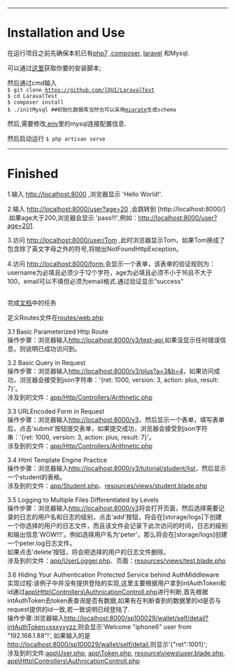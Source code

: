 ***

Installation and Use
==
在运行项目之前先确保本机已有[php7](http://php.net/downloads.php) ,[composer](https://getcomposer.org/download/), [laravel](https://laravel.com/docs/5.4#installation) 和Mysql.

可以通过[这里](https://github.com/genxium/Ubuntu14InitScripts)获取你要的安装脚本;<br/>

然后通过cmd输入<br/>
<code>$ git clone https://github.com/lQUI/LaravalTest</code><br/>
<code>$ cd LaravalTest </code><br/>
<code>$ composer install</code><br/>
<code>$ ./initMysql            ##初始化数据库当然也可以采用[migrate](https://github.com/lQUI/LaravalTest/tree/migrate)生成schema</code><br/>

然后,需要修改[.env](https://github.com/lQUI/LaravalTest/blob/master/.env)里的mysql连接配置信息.

然后启动运行
<code>$ php artisan serve</code><br/>

***

Finished
==

1.输入 [http://localhost:8000](http://localhost:8000) ,浏览器显示 'Hello World!'.

2.输入 [http://localhost:8000/user?age=20](http://localhost:8000/user?age=20) ,会跳转到  [http://localhost:8000/] .如果age大于200,浏览器会显示 'pass!!!',例如：[http://localhost:8000/user?age=201](http://localhost:8000/user?age=201).

3.访问 [http://localhost:8000/user/Tom](http://localhost:8000/user/Tom)  ,此时浏览器显示Tom，如果Tom换成了包含除了英文字母之外的符号,将抛出NotFoundHttpException。

4.访问 [http://localhost:8000/form](http://localhost:8000/form),会显示一个表单，该表单的验证规则为：username为必填且必须少于12个字符，age为必填且必须不小于16且不大于100，email可以不填但必须为email格式.通过验证显示“success”

##
完成[文档](https://shimo.im/doc/jMyLTKOtyRobZFcB?r=XY7NO9/#magicdomid96)中的任务

定义Routes文件在[routes/web.php](https://github.com/lQUI/LaravalTest/tree/master/routes/web.php)
 
3.1 Basic Parameterized Http Route<br/>
操作步骤：浏览器输入[http://localhost:8000/v3/test-api](http://localhost:8000/v3/test-api),如果没显示任何错误信息，则说明已成功访问到。<br/>


3.2 Basic Query in Request<br/>
操作步骤：浏览器输入[http://localhost:8000/v3/plus?a=3&b=4](http://localhost:8000/v3/plus?a=3&b=4)，如果访问成功，浏览器会接受到json字符串：'{ret: 1000, version: 3, action: plus, result: 7}'。<br/>
涉及到的文件：[app/Http/Controllers/Arithnetic.php](https://github.com/lQUI/LaravalTest/tree/master/app/Http/Controllers/Arithnetic.php)

3.3 URLEncoded Form in Request<br/>
操作步骤：浏览器输入[http://localhost:8000/v3](http://localhost:8000/v3)，然后显示一个表单，填写表单后，点击’submit'按钮提交表单，如果提交成功，浏览器会接受到json字符串：'{ret: 1000, version: 3, action: plus, result: 7}'。<br/>
涉及到的文件：[app/Http/Controllers/Arithnetic.php](https://github.com/lQUI/LaravalTest/tree/master/app/Http/Controllers/Arithnetic.php)

3.4  Html Template Engine Practice<br/>
操作步骤：浏览器输入[http://localhost:8000/v3/tutorial/student/list](http://localhost:8000/v3/tutorial/student/list)，然后显示一个student的表格。<br/>
涉及到的文件：[app/Student.php](https://github.com/lQUI/LaravalTest/tree/master/app/Student.php)、[resources/views/student.blade.php](https://github.com/lQUI/LaravalTest/blob/master/resources/views/student.blade.php)

3.5 Logging to Multiple Files Differentiated by Levels<br/>
操作步骤：浏览器输入[http://localhost:8000/v3](http://localhost:8000/v3#ltmfdbl)将会打开页面，然后选择需要记录的日志的用户名和日志的级别，点击'add'按钮，将会在[storage/logs]下创建一个你选择的用户的日志文件，而且该文件会记录下此次访问的时间，日志的级别和输出信息'WOW!!!'。例如选择用户名为'peter'，那么将会在[storage/logs]创建一个peter.log日志文件。<br/>
如果点击'delete'按钮，将会把选择的用户的日志文件删除。<br/>
涉及到的文件：[app/UserLogger.php](https://github.com/lQUI/LaravalTest/tree/master/app/UserLogger.php)、页面：[resources/views/test.blade.php](https://github.com/lQUI/LaravalTest/tree/master/resources/views/test.blade.php)

3.6 Hiding Your Authentication Protected Service behind AuthMiddleware<br/>
实现过程:该例子中并没有提供登陆的实现,这里主要根据用户拿到intAuthToken和id通过[app\Http\Controllers\AuthnicationControll.php](https://github.com/lQUI/LaravalTest/blob/master/app/Http/Controllers/AuthnicationControll.php)进行判断,首先根据intAuthToken去token表查询是否有数据,如果有在判断查到的数据里的id是否与request提供的id一致,若一致说明已经登陆了.<br/>
操作步骤:浏览器输入[http://localhost:8000/sp100029/wallet/self/detail?intAuthToken=xxxyyyzz](http://localhost:8000/sp100029/wallet/self/detail?intAuthToken=xxxyyyzz),则会显示'Welcome "iphone6" user from "192.168.1.88"!',
如果输入的是[http://localhost:8000/sp100029/wallet/self/detail](http://localhost:8000/sp100029/wallet/self/detail),则显示'{"ret":1001}';<br/>
涉及到的文件:[app\User.php](https://github.com/lQUI/LaravalTest/blob/master/app/User.php), [app\Token.php](https://github.com/lQUI/LaravalTest/blob/master/app/Token.php), [resource\views\user.blade.php](https://github.com/lQUI/LaravalTest/blob/master/resources/views/user.blade.php),  [app\Http\Controllers\AuthnicationControll.php](https://github.com/lQUI/LaravalTest/blob/master/app/Http/Controllers/AuthnicationControll.php)




